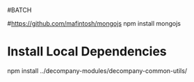 #BATCH

#https://github.com/mafintosh/mongojs
npm install mongojs

# Install Local Dependencies
npm install ../decompany-modules/decompany-common-utils/

